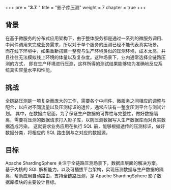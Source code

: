 +++
pre = "<b>3.7. </b>"
title = "影子库压测"
weight = 7
chapter = true
+++

## 背景

在基于微服务的分布式应用架构下，由于整体服务都是通过一系列的微服务调用、中间件调用来完成业务需求，所以对于单个服务的压测已经不能代表真实场景。
而在线下环境中，如果重新搭建一整套与生产环境类似的压测环境，成本太高，并且往往无法模拟线上环境的体量以及复杂度。这种场景下，业内通常选择全链路压测的方式，
即在生产环境进行压测，这样所得的测试结果能够较为准确地反应系统真实容量水平和性能。

## 挑战

全链路压测是一项复杂而庞大的工作，需要各个中间件、微服务之间相应的调整与配合，以应对不同流量以及压测标识的透传，通常应该有一整套压测平台与测试计划。
其中，在数据库层面，为了保证生产数据的可靠性与完整性，做好数据隔离，需要将压测的数据请求打入影子库，以防压测数据写入生产数据库而对真实数据造成污染。
这就要求业务应用在执行 SQL 前，能够根据透传的压测标识，做好数据分类，将相应的 SQL 路由到与之对应的数据源。

## 目标

Apache ShardingSphere 关注于全链路压测场景下，数据库层面的解决方案。
基于内核的 SQL 解析能力，以及可插拔平台架构，实现压测数据与生产数据的隔离，帮助应用自动路由，支持全链路压测，是 Apache ShardingSphere 影子数据库模块的主要设计目标。

